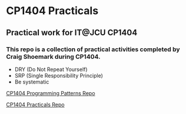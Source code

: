 CP1404 Practicals
=================
Practical work for IT@JCU CP1404
--------------------------------

### This repo is a collection of practical activities completed by Craig Shoemark during CP1404.

- DRY (Do Not Repeat Yourself)
- SRP (Single Responsibility Principle)
- Be systematic

[CP1404 Programming Patterns Repo](https://github.com/CP1404/Starter/wiki/Programming-Patterns#data-storage)

[CP1404 Practicals Repo](https://github.com/CP1404/Practicals)